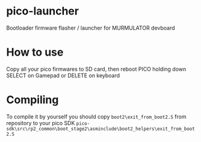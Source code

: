# pico-launcher
Bootloader firmware flasher / launcher for MURMULATOR devboard

# How to use
Copy all your pico firmwares to SD card, then reboot PICO holding down SELECT on Gamepad or DELETE on keyboard

# Compiling
To compile it by yourself you should copy ```boot2\exit_from_boot2.S``` from repository to your pico SDK ```pico-sdk\src\rp2_common\boot_stage2\asminclude\boot2_helpers\exit_from_boot2.S```
